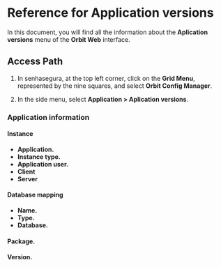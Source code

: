 # Reference for Application versions

In this document, you will find all the information about the **Aplication versions** menu of the **Orbit Web** interface.

## Access Path

1. In senhasegura, at the top left corner, click on the **Grid Menu**, represented by the nine squares, and select **Orbit Config Manager**.

1. In the side menu, select **Application > Aplication versions**.

### Application information

#### Instance

* **Application.**
* **Instance type.**
* **Application user.**
* **Client**
* **Server**

#### Database mapping

* **Name.**
* **Type.**
* **Database.**

#### Package.
#### Version.


